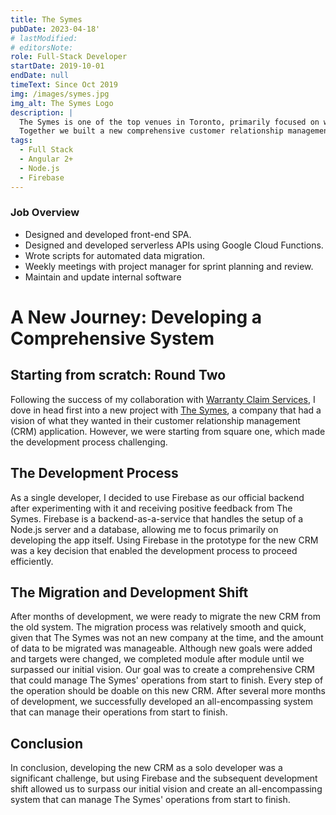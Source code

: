 ```yaml
---
title: The Symes
pubDate: 2023-04-18'
# lastModified:
# editorsNote: 
role: Full-Stack Developer
startDate: 2019-10-01
endDate: null
timeText: Since Oct 2019
img: /images/symes.jpg
img_alt: The Symes Logo
description: |
  The Symes is one of the top venues in Toronto, primarily focused on weddings and private events.
  Together we built a new comprehensive customer relationship management (CRM) application from the ground to up manage their operations from start to finish. 
tags:
  - Full Stack
  - Angular 2+
  - Node.js
  - Firebase
---
```


### Job Overview
  - Designed and developed front-end SPA.
  - Designed and developed serverless APIs using Google Cloud Functions.
  - Wrote scripts for automated data migration.
  - Weekly meetings with project manager for sprint planning and review.
  - Maintain and update internal software

# A New Journey: Developing a Comprehensive System

## Starting from scratch: Round Two

Following the success of my collaboration with [Warranty Claim Services](./02-wcs), I dove in head first into a new project with [The Symes](https://thesymes.ca), a company that had a vision of what they wanted in their customer relationship management (CRM) application. However, we were starting from square one, which made the development process challenging. 

## The Development Process

As a single developer, I decided to use Firebase as our official backend after experimenting with it and receiving positive feedback from The Symes. Firebase is a backend-as-a-service that handles the setup of a Node.js server and a database, allowing me to focus primarily on developing the app itself. Using Firebase in the prototype for the new CRM was a key decision that enabled the development process to proceed efficiently.

## The Migration and Development Shift

After months of development, we were ready to migrate the new CRM from the old system. The migration process was relatively smooth and quick, given that The Symes was not an new company at the time, and the amount of data to be migrated was manageable. Although new goals were added and targets were changed, we completed module after module until we surpassed our initial vision. Our goal was to create a comprehensive CRM that could manage The Symes' operations from start to finish. Every step of the operation should be doable on this new CRM. After several more months of development, we successfully developed an all-encompassing system that can manage their operations from start to finish.

<!-- ## The Impact -->

## Conclusion

In conclusion, developing the new CRM as a solo developer was a significant challenge, but using Firebase and the subsequent development shift allowed us to surpass our initial vision and create an all-encompassing system that can manage The Symes' operations from start to finish.
